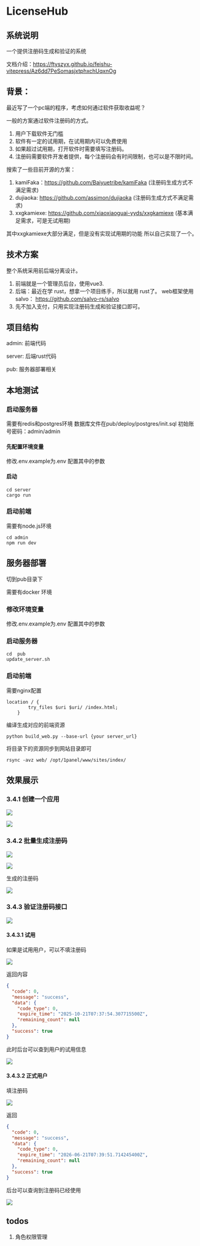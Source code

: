 # LicenseHub

## 系统说明

一个提供注册码生成和验证的系统

文档介绍：https://ftyszyx.github.io/feishu-vitepress/Az6dd7PeSomasjxtphxchUqxnOg


## 背景：

最近写了一个pc端的程序，考虑如何通过软件获取收益呢？

一般的方案通过软件注册码的方式。

1. 用户下载软件无门槛
2. 软件有一定的试用期，在试用期内可以免费使用
3. 如果超过试用期，打开软件时需要填写注册码。
4. 注册码需要软件开发者提供，每个注册码会有时间限制，也可以是不限时间。

搜索了一些目前开源的方案：

1. kamiFaka：https://github.com/Baiyuetribe/kamiFaka (注册码生成方式不满足需求)
1. dujiaoka: https://github.com/assimon/dujiaoka (注册码生成方式不满足需求)
1. xxgkamiexe: https://github.com/xiaoxiaoguai-yyds/xxgkamiexe (基本满足需求，可是无试用期)

其中xxgkamiexe大部分满足，但是没有实现试用期的功能
所以自己实现了一个。

## 技术方案

整个系统采用前后端分离设计。
1. 前端就是一个管理员后台，使用vue3.
2. 后端：最近在学 rust，想拿一个项目练手，所以就用 rust了。 web框架使用salvo：
https://github.com/salvo-rs/salvo
3. 先不加入支付，只用实现注册码生成和验证接口即可。


## 项目结构

admin: 前端代码

server: 后端rust代码

pub: 服务器部署相关

## 本地测试


### 启动服务器
需要有redis和postgres环境
数据库文件在pub/deploy/postgres/init.sql
初始账号密码：admin/admin

#### 先配置环境变量

修改.env.example为.env
配置其中的参数

#### 启动

```
cd server
cargo run
```

### 启动前端
需要有node.js环境

```
cd admin
npm run dev
```

## 服务器部署

切到pub目录下

需要有docker 环境

### 修改环境变量

修改.env.example为.env
配置其中的参数

### 启动服务器

```
cd  pub
update_server.sh

```
### 启动前端

需要nginx配置

```
location / {
        try_files $uri $uri/ /index.html;
    }
```

编译生成对应的前端资源
```
python build_web.py --base-url {your server_url}
```

将目录下的资源同步到网站目录即可

```
rsync -avz web/ /opt/1panel/www/sites/index/ 
```

## 效果展示
### 3.4.1 创建一个应用 

![](https://ftyszyx.github.io/feishu-vitepress/assets/Nohdbg42JoE3tLx2BBBcJ4Qenil.png)

![](https://ftyszyx.github.io/feishu-vitepress/assets/E1STbOR0ToUzFrxPJmkckFbOnJd.png)

### 3.4.2 批量生成注册码

![](https://ftyszyx.github.io/feishu-vitepress/assets/FDNTbvVFTolOwfxqTNzcUiOjnOd.png)

![](https://ftyszyx.github.io/feishu-vitepress/assets/VJAqbckdzohgwMxrWltc7SYynSh.png)

生成的注册码

![](https://ftyszyx.github.io/feishu-vitepress/assets/IHaMbSnesov0dBxGb8nczoQynrc.png)

### 3.4.3 验证注册码接口

![](https://ftyszyx.github.io/feishu-vitepress/assets/J7qbbVWFloPGj3xU1Mbc2xbRncb.png)

#### 3.4.3.1 试用

如果是试用用户，可以不填注册码

![](https://ftyszyx.github.io/feishu-vitepress/assets/X5SFb9cSiotk2sx2bRtcJkHen3P.png)

返回内容

```json
{
  "code": 0,
  "message": "success",
  "data": {
    "code_type": 0,
    "expire_time": "2025-10-21T07:37:54.307715500Z",
    "remaining_count": null
  },
  "success": true
}
```

此时后台可以查到用户的试用信息

![](https://ftyszyx.github.io/feishu-vitepress/assets/NoMjbDlEIoUXGKxuvGccYguZn04.png)

#### 3.4.3.2 正式用户

填注册码

![](https://ftyszyx.github.io/feishu-vitepress/assets/E4A9byFIhoVuC7xVBYPcZc2knZb.png)

返回 

```json
{
  "code": 0,
  "message": "success",
  "data": {
    "code_type": 0,
    "expire_time": "2026-06-21T07:39:51.714245400Z",
    "remaining_count": null
  },
  "success": true
}
```

后台可以查询到注册码已经使用

![](https://ftyszyx.github.io/feishu-vitepress/assets/VoQQbdDswockkzxa8F7cWpShnEt.png)



## todos

1. 角色权限管理




